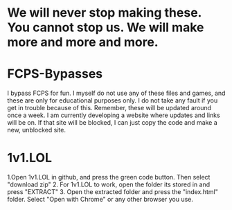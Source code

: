 # We will never stop making these. You cannot stop us. We will make more and more and more. 

# FCPS-Bypasses
I bypass FCPS for fun. I myself do not use any of these files and games, and these are only for educational purposes only. I do not take any fault if you get in trouble because of this. Remember, these will be updated around once a week. I am currently developing a website where updates and links will be on. If that site will be blocked, I can just copy the code and make a new, unblocked site.
# 1v1.LOL
1.Open 1v1.LOL in github, and press the green code button. Then select "download zip"
2. For 1v1.LOL to work, open the folder its stored in and press "EXTRACT"
3. Open the extracted folder and press the "index.html" folder. Select "Open with Chrome" or any other browser you use. 
